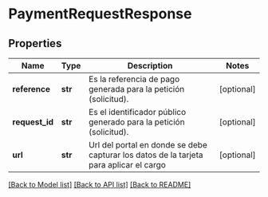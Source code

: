 # PaymentRequestResponse

## Properties
Name | Type | Description | Notes
------------ | ------------- | ------------- | -------------
**reference** | **str** | Es la referencia de pago generada para la petición (solicitud). | [optional] 
**request_id** | **str** | Es el identificador público generado para la petición (solicitud). | [optional] 
**url** | **str** | Url del portal en donde se debe capturar los datos de la tarjeta para aplicar el cargo | [optional] 

[[Back to Model list]](../README.md#documentation-for-models) [[Back to API list]](../README.md#documentation-for-api-endpoints) [[Back to README]](../README.md)

